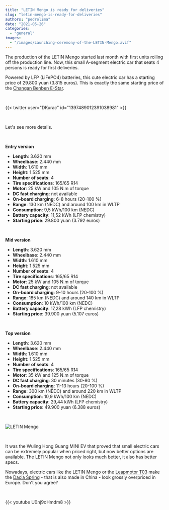 ```yaml
---
title: "LETIN Mengo is ready for deliveries"
slug: "letin-mengo-is-ready-for-deliveries"
authors: "pedrolima"
date: "2021-05-26"
categories: 
  - "general"
images: 
  - "/images/Launching-ceremony-of-the-LETIN-Mengo.avif"
---
```


The production of the LETIN Mengo started last month with first units rolling off the production line. Now, this small A-segment electric car that seats 4 persons is ready for first deliveries.

Powered by LFP (LiFePO4) batteries, this cute electric car has a starting price of 29.800 yuan (3.815 euros). This is exactly the same starting price of the [Changan Benben E-Star](/2021/05/20/changan-benben-e-star-gets-new-low-cost-edition/).

 

{{< twitter user="DKurac" id="1397489012391038981" >}}

 

Let's see more details.

 

**Entry version**

- **Length**: 3.620 mm
- **Wheelbase**: 2.440 mm
- **Width**: 1.610 mm
- **Height**: 1.525 mm
- **Number of seats**: 4
- **Tire specifications**: 165/65 R14
- **Motor**: 25 kW and 105 N.m of torque
- **DC fast charging**: not available
- **On-board charging**: 6-8 hours (20-100 %)
- **Range**: 130 km (NEDC) and around 100 km in WLTP
- **Consumption**: 9,5 kWh/100 km (NEDC)
- **Battery capacity**: 11,52 kWh (LFP chemistry)
- **Starting price**: 29.800 yuan (3.792 euros)

 

**Mid version**

- **Length**: 3.620 mm
- **Wheelbase**: 2.440 mm
- **Width**: 1.610 mm
- **Height**: 1.525 mm
- **Number of seats**: 4
- **Tire specifications**: 165/65 R14
- **Motor**: 25 kW and 105 N.m of torque
- **DC fast charging**: not available
- **On-board charging**: 9-10 hours (20-100 %)
- **Range**: 185 km (NEDC) and around 140 km in WLTP
- **Consumption**: 10 kWh/100 km (NEDC)
- **Battery capacity**: 17,28 kWh (LFP chemistry)
- **Starting price**: 39.900 yuan (5.107 euros)

 

**Top version**

- **Length**: 3.620 mm
- **Wheelbase**: 2.440 mm
- **Width**: 1.610 mm
- **Height**: 1.525 mm
- **Number of seats**: 4
- **Tire specifications**: 165/65 R14
- **Motor**: 35 kW and 125 N.m of torque
- **DC fast charging**: 30 minutes (30-80 %)
- **On-board charging**: 11-13 hours (20-100 %)
- **Range**: 300 km (NEDC) and around 220 km in WLTP
- **Consumption**: 10,9 kWh/100 km (NEDC)
- **Battery capacity**: 29,44 kWh (LFP chemistry)
- **Starting price**: 49.900 yuan (6.388 euros)

 

![LETIN Mengo](images/LETIN-Mengo.avif)

 

It was the Wuling Hong Guang MINI EV that proved that small electric cars can be extremely popular when priced right, but now better options are available. The LETIN Mengo not only looks much better, it also has better specs.

Nowadays, electric cars like the LETIN Mengo or the [Leapmotor T03](/2021/05/14/leapmotor-t03-gets-cheaper-with-lfp-battery/) make the [Dacia Spring](/2021/03/11/dacia-spring-has-its-price-revealed-in-france/) - that is also made in China - look grossly overpriced in Europe. Don't you agree?

 

{{< youtube U0nj9oHmdm8 >}}
